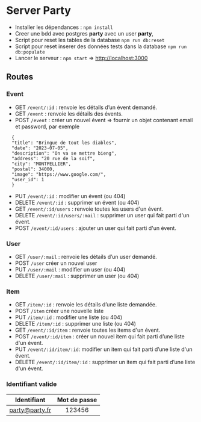 # Server Party

- Installer les dépendances : `npm install`
- Creer une bdd avec postgres **party** avec un user **party**,
- Script pour reset les tables de la database `npm run db:reset`
- Script pour reset inserer des données tests dans la database `npm run db:populate`
- Lancer le serveur : `npm start` => <http://localhost:3000>

## Routes

### Event

- GET `/event/:id` : renvoie les détails d’un évent demandé.
- GET `/event` : renvoie les détails des évents.
- POST `/event` : créer un nouvel évent
  => fournir un objet contenant email et password, par exemple

```
  {
  "title": "Bringue de tout les diables",
  "date": "2023-07-05",
  "description": "On va se mettre bieng",
  "address": "20 rue de la soif",
  "city": "MONTPELLIER",
  "postal": 34000,
  "image": "https://www.google.com/",
  "user_id": 1
  }
```

- PUT `/event/:id` : modifier un évent (ou 404)
- DELETE `/event/:id` : supprimer un évent (ou 404)
- GET `/event/:id/users` : renvoie toutes les users d'un évent.
- DELETE `/event/:id/users/:mail` : supprimer un user qui fait parti d'un évent.
- POST `/event/:id/users` : ajouter un user qui fait parti d'un évent.

### User

- GET `/user/:mail` : renvoie les détails d’un user demandé.
- POST `/user` créer un nouvel user
- PUT `/user/:mail` : modifier un user (ou 404)
- DELETE `/user/:mail` : supprimer un user (ou 404)

### Item

- GET `/item/:id` : renvoie les détails d’une liste demandée.
- POST `/item` créer une nouvelle liste
- PUT `/item/:id` : modifier une liste (ou 404)
- DELETE `/item/:id` : supprimer une liste (ou 404)
- GET `/event/:id/item` : renvoie toutes les items d'un évent.
- POST `/event/:id/item` : créer un nouvel item qui fait parti d’une liste d'un évent.
- PUT `/event/:id/item/:id`: modifier un item qui fait parti d’une liste d'un évent.
- DELETE `/event/:id/item/:id` : supprimer un item qui fait parti d’une liste d'un évent.

### Identifiant valide

|  Identifiant   | Mot de passe |
| :------------: | :----------: |
| party@party.fr |    123456    |
